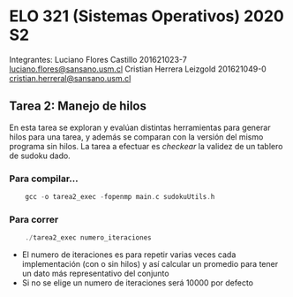 # ELO 321 (Sistemas Operativos) 2020 S2
Integrantes: Luciano Flores Castillo 201621023-7 luciano.flores@sansano.usm.cl
Cristian Herrera Leizgold 201621049-0 cristian.herreral@sansano.usm.cl

## Tarea 2: Manejo de hilos

En esta tarea se exploran y evalúan distintas herramientas para generar hilos para una tarea, y además se comparan con la versión del mismo programa sin hilos. La tarea a efectuar es *checkear* la validez de un tablero de sudoku dado.

### Para compilar...

```C
    gcc -o tarea2_exec -fopenmp main.c sudokuUtils.h
```

### Para correr

```C
    ./tarea2_exec numero_iteraciones
```
- El numero de iteraciones es para repetir varias veces cada implementación (con o sin hilos) y así calcular un promedio para tener un dato más representativo del conjunto
- Si no se elige un numero de iteraciones será 10000 por defecto
